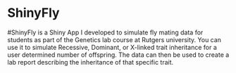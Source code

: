 # ShinyFly
#ShinyFly is a Shiny App I developed to simulate fly mating data for students as part of the Genetics lab course at Rutgers university.
You can use it to simulate Recessive, Dominant, or X-linked trait inheritance for a user determined number of offspring.
The data can then be used to create a lab report describing the inheritance of that specific trait.
